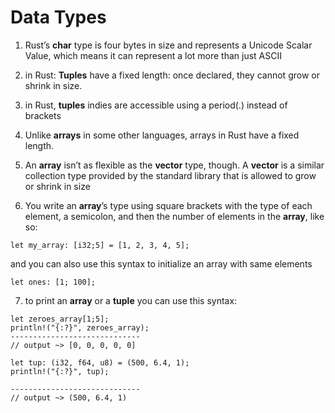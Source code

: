 
# Data Types

1. Rust’s __char__ type is four bytes in size and represents a Unicode Scalar Value, which means it can represent a lot more than just ASCII

2. in Rust: __Tuples__ have a fixed length: once declared, they cannot grow or shrink in size.

3. in Rust, __tuples__ indies are accessible using a period(.) instead of brackets

4. Unlike __arrays__ in some other languages, arrays in Rust have a fixed length.

5. An __array__ isn’t as flexible as the __vector__ type, though. A __vector__ is a similar collection type provided by the standard library that is allowed to grow or shrink in size

6. You write an __array__’s type using square brackets with the type of each element, a semicolon, and then the number of elements in the __array__, like so: 

```
let my_array: [i32;5] = [1, 2, 3, 4, 5]; 
```
and you can also use this syntax to initialize an array with same elements

```
let ones: [1; 100];
```

7. to print an __array__ or a __tuple__ you can use this syntax:
```
let zeroes_array[1;5];
println!("{:?}", zeroes_array);
-----------------------------
// output ~> [0, 0, 0, 0, 0]
```
```
let tup: (i32, f64, u8) = (500, 6.4, 1);
println!("{:?}", tup);

-----------------------------
// output ~> (500, 6.4, 1)
```